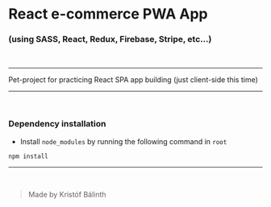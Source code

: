 # React e-commerce PWA App

### (using SASS, React, Redux, Firebase, Stripe, etc...)
<br />

---

Pet-project for practicing React SPA app building (just client-side this time)

---
<br />

### Dependency installation
- Install `node_modules` by running the following command in `root`
```
npm install
```
---

<br />

>Made by Kristóf Bálinth
>
